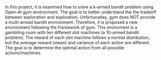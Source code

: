 In this project, it is examined how to solve a k-armed bandit problem using Open-AI gym environment. The goal is to better understand the the tradeoff between exploration and exploiation.
Unfortunatley, gym does NOT provide a multi-armed bandit environment. Therefore, it is proposed a new environment following the framework of gym. This enviroment is a gambiling room with ten different slot machines (a 10-armed bandit problem). The reward of each slot machine follows a normal distribution, but the average reward (mean) and variance of each action are different. The goal is to determine the optimal action from all possible actions/machines.
